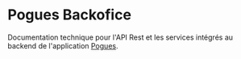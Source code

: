 # Pogues Backofice

Documentation technique pour l'API Rest et les services intégrés au backend de l'application [Pogues](http://inseefr.github.io/Pogues/fr/).